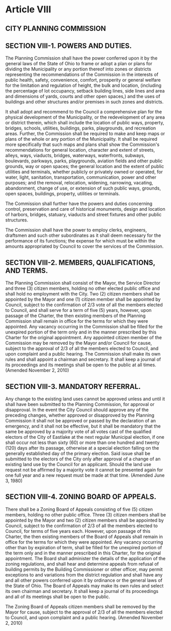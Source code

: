 
Article VIII
============

CITY PLANNING COMMISSION
------------------------

SECTION VIII-1.  POWERS AND DUTIES.
-----------------------------------

The Planning Commission shall have the power conferred upon it by the general laws of the State of Ohio to frame or adopt a plan or plans for dividing the Municipality or any portion thereof into zones or districts representing the recommendations of the Commission in the interests of public health, safety, convenience, comfort, prosperity or general welfare for the limitation and regulation of height, the bulk and location, (including the percentage of lot occupancy, setback building lines, side lines and area and dimensions of yards, courts and other open spaces,) and the uses of buildings and other structures and/or premises in such zones and districts.

It shall adopt and recommend to the Council a comprehensive plan for the physical development of the Municipality, or the redevelopment of any area or district therein, which shall include the location of public ways, property, bridges, schools, utilities, buildings, parks, playgrounds, and recreation areas.
Further, the Commission shall be required to make and keep maps or plans of the whole or any portion of the Municipality.  It shall be required more specifically that such maps and plans shall show the Commission's recommendations for general location, character and extent of streets, alleys, ways, viaducts, bridges, waterways, waterfronts, subways, boulevards, parkways, parks, playgrounds, aviation fields and other public grounds, way or open spaces; the general location and the extent of public utilities and terminals, whether publicly or privately owned or operated, for water, light, sanitation, transportation, communication, power and other purposes; and the removal, relocation, widening, narrowing, vacating, abandonment, change of use, or extension of such public ways, grounds, open spaces, buildings, property, utilities or terminals.

The Commission shall further have the powers and duties concerning control, preservation and care of historical monuments, design and location of harbors, bridges, statuary, viaducts and street fixtures and other public structures.

The Commission shall have the power to employ clerks, engineers, draftsmen and such other subordinates as it shall deem necessary for the performance of its functions; the expense for which must be within the amounts appropriated by Council to cover the services of the Commission.

SECTION VIII-2.  MEMBERS, QUALIFICATIONS, AND TERMS.
----------------------------------------------------

The Planning Commission shall consist of the Mayor, the Service Director and three (3) citizen members, holding no other elected public office and shall hold no employment with the City.  Two (2) citizen members shall be appointed by the Mayor and one (1) citizen member shall be appointed by Council, subject to the confirmation of 2/3 vote of all the members elected to Council, and shall serve for a term of five (5) years, however, upon passage of the Charter, the then existing members of the Planning Commission shall remain in office for the terms for which they were appointed.  Any vacancy occurring in the Commission shall be filled for the unexpired portion of the term only and in the manner prescribed by this Charter for the original appointment.  Any appointed citizen member of the Commission may be removed by the Mayor and/or Council for cause, subject to the approval of 2/3 of all the members elected to Council, and upon complaint and a public hearing.  The Commission shall make its own rules and shall appoint a chairman and secretary.  It shall keep a journal of its proceedings and its meetings shall be open to the public at all times.
(Amended November 2, 2010)

SECTION VIII-3.  MANDATORY REFERRAL.
------------------------------------

Any change to the existing land uses cannot be approved unless and until it shall have been submitted to the Planning Commission, for approval or disapproval.  In the event the City Council should approve any of the preceding changes, whether approved or disapproved by the Planning Commission it shall not be approved or passed by the declaration of an emergency, and it shall not be effective, but it shall be mandatory that the same be approved by a majority vote of all votes cast of the qualified electors of the City of Eastlake at the next regular Municipal election, if one shall occur not less than sixty (60) or more than one hundred and twenty (120) days after its passage, otherwise at a special election falling on the generally established day of the primary election.  Said issue shall be submitted to the electors of the City only after approval of a change of an existing land use by the Council for an applicant.  Should the land use request not be affirmed by a majority vote it cannot be presented again for one full year and a new request must be made at that time.
(Amended June 3, 1980)

SECTION VIII-4.  ZONING BOARD OF APPEALS.
-----------------------------------------

There shall be a Zoning Board of Appeals consisting of five (5) citizen members, holding no other public office.  Three (3) citizen members shall be appointed by the Mayor and two (2) citizen members shall be appointed by Council, subject to the confirmation of 2/3 of all the members elected to Council, for terms of five years each.  However, upon passage of this Charter, the then existing members of the Board of Appeals shall remain in office for the terms for which they were appointed.  Any vacancy occurring other than by expiration of term, shall be filled for the unexpired portion of the term only and in the manner prescribed in this Charter, for the original appointment.  The Board shall administer the details of the application of the zoning regulations, and shall hear and determine appeals from refusal of building permits by the Building Commissioner or other officer, may permit exceptions to and variations from the district regulation and shall have any and all other powers conferred upon it by ordinance or the general laws of the State of Ohio.  The Board of Appeals may make its own rules and select its own chairman and secretary.  It shall keep a journal of its proceedings and all of its meetings shall be open to the public.

The Zoning Board of Appeals citizen members shall be removed by the Mayor for cause, subject to the approval of 2/3 of all the members elected to Council, and upon complaint and a public hearing. 
(Amended November 2, 2010)
